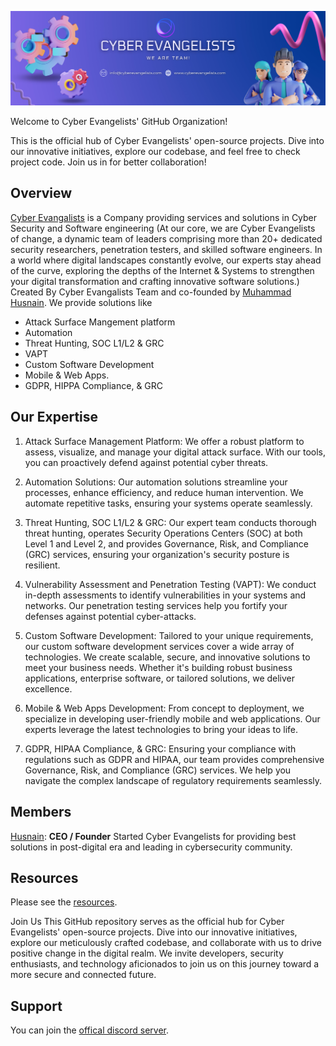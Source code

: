 ![Image](github-profile-ce.png)

Welcome to Cyber Evangelists' GitHub Organization!

This is the official hub of Cyber Evangelists' open-source projects. Dive into our innovative initiatives, explore our codebase, and feel free to check project code. Join us in for better collaboration!

## Overview
[Cyber Evangalists](https://www.cyberevangelists.com) is a Company providing services and solutions in Cyber Security and Software engineering (At our core, we are Cyber Evangelists of change, a dynamic team of leaders comprising more than 20+ dedicated security researchers, penetration testers, and skilled software engineers. In a world where digital landscapes constantly evolve, our experts stay ahead of the curve, exploring the depths of the Internet & Systems to strengthen your digital transformation and crafting innovative software solutions.) Created By Cyber Evangalists Team and co-founded by [Muhammad Husnain](https://github.com/husnain-ce). We provide solutions like 
- Attack Surface Mangement platform
- Automation
- Threat Hunting, SOC L1/L2 & GRC
- VAPT
- Custom Software Development
- Mobile & Web Apps.
- GDPR, HIPPA Compliance, & GRC

## Our Expertise

1. Attack Surface Management Platform:
We offer a robust platform to assess, visualize, and manage your digital attack surface. With our tools, you can proactively defend against potential cyber threats.

2. Automation Solutions:
Our automation solutions streamline your processes, enhance efficiency, and reduce human intervention. We automate repetitive tasks, ensuring your systems operate seamlessly.

3. Threat Hunting, SOC L1/L2 & GRC:
Our expert team conducts thorough threat hunting, operates Security Operations Centers (SOC) at both Level 1 and Level 2, and provides Governance, Risk, and Compliance (GRC) services, ensuring your organization's security posture is resilient.

4. Vulnerability Assessment and Penetration Testing (VAPT):
We conduct in-depth assessments to identify vulnerabilities in your systems and networks. Our penetration testing services help you fortify your defenses against potential cyber-attacks.

5. Custom Software Development:
Tailored to your unique requirements, our custom software development services cover a wide array of technologies. We create scalable, secure, and innovative solutions to meet your business needs. Whether it's building robust business applications, enterprise software, or tailored solutions, we deliver excellence.

6. Mobile & Web Apps Development:
From concept to deployment, we specialize in developing user-friendly mobile and web applications. Our experts leverage the latest technologies to bring your ideas to life.

7. GDPR, HIPAA Compliance, & GRC:
Ensuring your compliance with regulations such as GDPR and HIPAA, our team provides comprehensive Governance, Risk, and Compliance (GRC) services. We help you navigate the complex landscape of regulatory requirements seamlessly.

## Members
[Husnain](https://www.github.com/husnain-ce): **CEO / Founder** 
Started Cyber Evangelists for providing best solutions in post-digital era and leading in cybersecurity community.


## Resources
Please see the [resources](https://github.com/cyber-evangelists).

Join Us
This GitHub repository serves as the official hub for Cyber Evangelists' open-source projects. Dive into our innovative initiatives, explore our meticulously crafted codebase, and collaborate with us to drive positive change in the digital realm. We invite developers, security enthusiasts, and technology aficionados to join us on this journey toward a more secure and connected future.

## Support
You can join the [offical discord server]().
